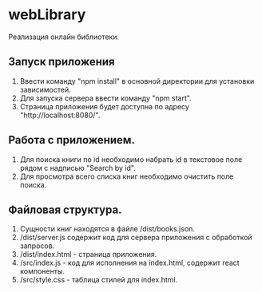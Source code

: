 # webLibrary
Реализация онлайн библиотеки.

## Запуск приложения
1. Ввести команду "npm install" в основной директории для установки зависимостей.
2. Для запуска сервера ввести команду "npm start".
3. Страница приложения будет доступна по адресу "http://localhost:8080/".

## Работа с приложением.
1. Для поиска книги по id необходимо набрать id в текстовое поле рядом с надписью "Search by id".
2. Для просмотра всего списка книг необходимо очистить поле поиска.

## Файловая структура.
1. Сущности книг находятся в файле /dist/books.json.
2. /dist/server.js содержит код для сервера приложения с обработкой запросов.
3. /dist/index.html - страница приложения.
4. /src/index.js - код для исполнения на index.html, содержит react компоненты.
5. /src/style.css - таблица стилей для index.html.